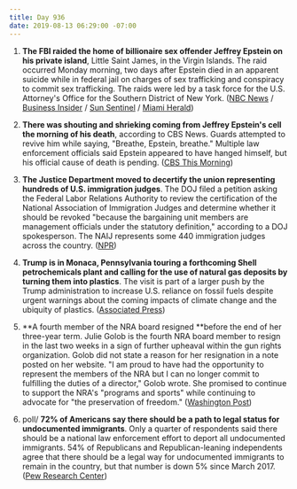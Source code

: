 ```yaml
---
title: Day 936
date: 2019-08-13 06:29:00 -07:00
---
```


1. **The FBI raided the home of billionaire sex offender Jeffrey Epstein on his private island**, Little Saint James, in the Virgin Islands. The raid occurred Monday morning, two days after Epstein died in an apparent suicide while in federal jail on charges of sex trafficking and conspiracy to commit sex trafficking. The raids were led by a task force for the U.S. Attorney's Office for the Southern District of New York. ([NBC News](https://www.nbcnews.com/news/us-news/fbi-agents-swarm-jeffrey-epstein-s-private-caribbean-island-n1041596) / [Business Insider](https://www.businessinsider.com/fbi-raided-criminal-financier-jeffrey-epsteins-private-island-report-2019-8) / [Sun Sentinel](https://www.sun-sentinel.com/news/crime/fl-ne-mh-epstein-island-20190813-pgm56ubbvfcrdiyuj4ixzkvsp4-story.html) / [Miami Herald](https://www.miamiherald.com/news/state/florida/article233798807.html))

2. **There was shouting and shrieking coming from Jeffrey Epstein's cell the morning of his death**, according to CBS News. Guards attempted to revive him while saying, "Breathe, Epstein, breathe." Multiple law enforcement officials said Epstein appeared to have hanged himself, but his official cause of death is pending. ([CBS This Morning](https://www.cbsnews.com/news/jeffrey-epstein-death-shrieking-heard-jail-cell-morning-he-died-metropolitan-correctional-center/))

3. **The Justice Department moved to decertify the union representing hundreds of U.S. immigration judges**. The DOJ filed a petition asking the Federal Labor Relations Authority to review the certification of the National Association of Immigration Judges and determine whether it should be revoked "because the bargaining unit members are management officials under the statutory definition," according to a DOJ spokesperson. The NAIJ represents some 440 immigration judges across the country. ([NPR](https://www.npr.org/2019/08/12/750656176/trump-administration-seeks-decertification-of-immigration-judges-union))

4. **Trump is in Monaca, Pennsylvania touring a forthcoming Shell petrochemicals plant and calling for the use of natural gas deposits by turning them into plastics**. The visit is part of a larger push by the Trump administration to increase U.S. reliance on fossil fuels despite urgent warnings about the coming impacts of climate change and the ubiquity of plastics. ([Associated Press](https://apnews.com/00061b19834849f8b6e1aa73ecdf54e4))

5. **A fourth member of the NRA board resigned **before the end of her three-year term. Julie Golob is the fourth NRA board member to resign in the last two weeks in a sign of further upheaval within the gun rights organization. Golob did not state a reason for her resignation in a note posted on her website. "I am proud to have had the opportunity to represent the members of the NRA but I can no longer commit to fulfilling the duties of a director," Golob wrote. She promised to continue to support the NRA's "programs and sports" while continuing to advocate for "the preservation of freedom." ([Washington Post](https://www.washingtonpost.com/politics/fourth-board-member-resigns-from-nra-in-a-sign-of-further-upheaval/2019/08/12/888672e6-bd3a-11e9-9b73-fd3c65ef8f9c_story.html))

6. poll/ **72% of Americans say there should be a path to legal status for undocumented immigrants**. Only a quarter of respondents said there should be a national law enforcement effort to deport all undocumented immigrants. 54% of Republicans and Republican-leaning independents agree that there should be a legal way for undocumented immigrants to remain in the country, but that number is down 5% since March 2017. ([Pew Research Center](https://www.cnn.com/2019/08/12/politics/pew-survey-undocumented-immigrants-legal/index.html))